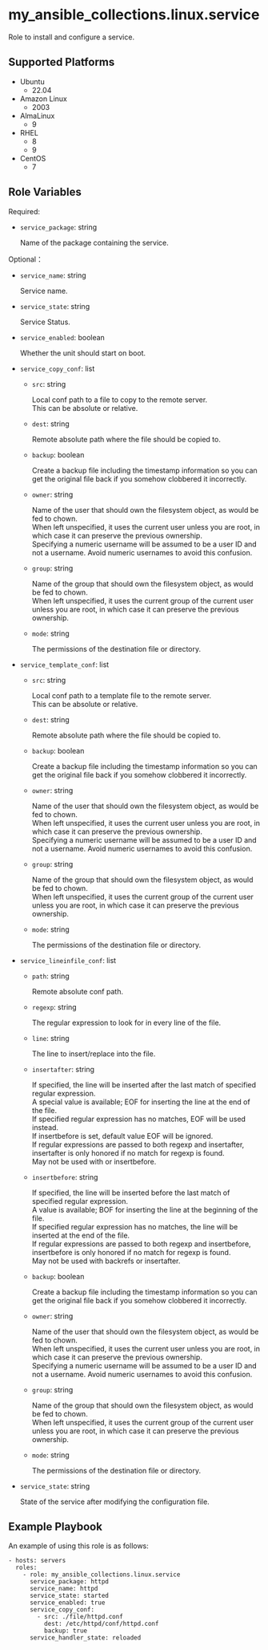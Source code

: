 my_ansible_collections.linux.service
=========

Role to install and configure a service.

Supported Platforms
--------------

- Ubuntu
  - 22.04
- Amazon Linux
  - 2003
- AlmaLinux
  - 9
- RHEL
  - 8
  - 9
- CentOS
  - 7

Role Variables
--------------

Required:

- `service_package`: string

  Name of the package containing the service.

Optional：

- `service_name`: string

  Service name.

- `service_state`: string

  Service Status.

- `service_enabled`: boolean

  Whether the unit should start on boot.

- `service_copy_conf`: list

  - `src`: string

    Local conf path to a file to copy to the remote server.
    <br>
    This can be absolute or relative.

  - `dest`: string

    Remote absolute path where the file should be copied to.

  - `backup`: boolean

    Create a backup file including the timestamp information so you can get the original file back if you somehow clobbered it incorrectly.

  - `owner`: string

    Name of the user that should own the filesystem object, as would be fed to chown.
    <br>
    When left unspecified, it uses the current user unless you are root, in which case it can preserve the previous ownership.
    <br>
    Specifying a numeric username will be assumed to be a user ID and not a username. Avoid numeric usernames to avoid this confusion.

  - `group`: string

    Name of the group that should own the filesystem object, as would be fed to chown.
    <br>
    When left unspecified, it uses the current group of the current user unless you are root, in which case it can preserve the previous ownership.

  - `mode`: string

    The permissions of the destination file or directory.

- `service_template_conf`: list

  - `src`: string

    Local conf path to a template file to the remote server.
    <br>
    This can be absolute or relative.

  - `dest`: string

    Remote absolute path where the file should be copied to.

  - `backup`: boolean

    Create a backup file including the timestamp information so you can get the original file back if you somehow clobbered it incorrectly.

  - `owner`: string

    Name of the user that should own the filesystem object, as would be fed to chown.
    <br>
    When left unspecified, it uses the current user unless you are root, in which case it can preserve the previous ownership.
    <br>
    Specifying a numeric username will be assumed to be a user ID and not a username. Avoid numeric usernames to avoid this confusion.

  - `group`: string

    Name of the group that should own the filesystem object, as would be fed to chown.
    <br>
    When left unspecified, it uses the current group of the current user unless you are root, in which case it can preserve the previous ownership.

  - `mode`: string

    The permissions of the destination file or directory.

- `service_lineinfile_conf`: list

  - `path`: string

    Remote absolute conf path.

  - `regexp`: string

    The regular expression to look for in every line of the file.

  - `line`: string

    The line to insert/replace into the file.

  - `insertafter`: string

    If specified, the line will be inserted after the last match of specified regular expression.
    <br>
    A special value is available; EOF for inserting the line at the end of the file.
    <br>
    If specified regular expression has no matches, EOF will be used instead.
    <br>
    If insertbefore is set, default value EOF will be ignored.
    <br>
    If regular expressions are passed to both regexp and insertafter, insertafter is only honored if no match for regexp is found.
    <br>
    May not be used with or insertbefore.

  - `insertbefore`: string

    If specified, the line will be inserted before the last match of specified regular expression.
    <br>
    A value is available; BOF for inserting the line at the beginning of the file.
    <br>
    If specified regular expression has no matches, the line will be inserted at the end of the file.
    <br>
    If regular expressions are passed to both regexp and insertbefore, insertbefore is only honored if no match for regexp is found.
    <br>
    May not be used with backrefs or insertafter.

  - `backup`: boolean

    Create a backup file including the timestamp information so you can get the original file back if you somehow clobbered it incorrectly.

  - `owner`: string

    Name of the user that should own the filesystem object, as would be fed to chown.
    <br>
    When left unspecified, it uses the current user unless you are root, in which case it can preserve the previous ownership.
    <br>
    Specifying a numeric username will be assumed to be a user ID and not a username. Avoid numeric usernames to avoid this confusion.

  - `group`: string

    Name of the group that should own the filesystem object, as would be fed to chown.
    <br>
    When left unspecified, it uses the current group of the current user unless you are root, in which case it can preserve the previous ownership.

  - `mode`: string

    The permissions of the destination file or directory.

- `service_state`: string

  State of the service after modifying the configuration file.

Example Playbook
----------------

An example of using this role is as follows:

```
- hosts: servers
  roles:
    - role: my_ansible_collections.linux.service
      service_package: httpd
      service_name: httpd
      service_state: started
      service_enabled: true
      service_copy_conf:
        - src: ./file/httpd.conf
          dest: /etc/httpd/conf/httpd.conf
          backup: true
      service_handler_state: reloaded
```
